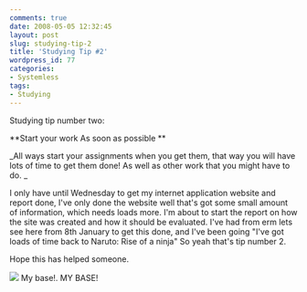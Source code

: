```yaml
---
comments: true
date: 2008-05-05 12:32:45
layout: post
slug: studying-tip-2
title: 'Studying Tip #2'
wordpress_id: 77
categories:
- Systemless
tags:
- Studying
---
```


Studying tip number two:

**Start your work As soon as possible **

_All ways start your assignments when you get them, that way you will have lots of time to get them done!  As well as other work that you might have to do. _


I only have until Wednesday  to get my internet application website and report done, I've only done the website well that's got some small amount of information, which needs loads more.  I'm about to start the report on how the site was created and how it should be evaluated.  I've had from erm lets see here from 8th January to get this done, and I've been going "I've got loads of time back to Naruto: Rise of a ninja" So yeah that's tip number 2.

Hope this has helped someone.

![](http://img413.imageshack.us/img413/9256/mimifullzv5.jpg) My base!. MY BASE!
